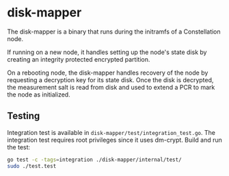 # disk-mapper

The disk-mapper is a binary that runs during the initramfs of a Constellation node.

If running on a new node, it handles setting up the node's state disk by creating an integrity protected encrypted partition.

On a rebooting node, the disk-mapper handles recovery of the node by requesting a decryption key for its state disk.
Once the disk is decrypted, the measurement salt is read from disk and used to extend a PCR to mark the node as initialized.

## Testing

Integration test is available in `disk-mapper/test/integration_test.go`.
The integration test requires root privileges since it uses dm-crypt.
Build and run the test:

```bash
go test -c -tags=integration ./disk-mapper/internal/test/
sudo ./test.test
```
